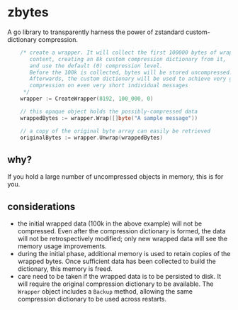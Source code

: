 # zbytes

A go library to transparently harness the power of zstandard custom-dictionary compression.

```go
    /* create a wrapper. It will collect the first 100000 bytes of wrapped
       content, creating an 8k custom compression dictionary from it,
       and use the default (0) compression level.
       Before the 100k is collected, bytes will be stored uncompressed.
       Afterwards, the custom dictionary will be used to achieve very good
       compression on even very short individual messages
     */
    wrapper := CreateWrapper(8192, 100_000, 0)

    // this opaque object holds the possibly-compressed data
    wrappedBytes := wrapper.Wrap([]byte("A sample message"))

    // a copy of the original byte array can easily be retrieved
    originalBytes := wrapper.Unwrap(wrappedBytes)
```

## why?

If you hold a large number of uncompressed objects in memory, this is for you.

## considerations

- the initial wrapped data (100k in the above example) will not be compressed. Even after the compression dictionary is formed,
  the data will not be retrospectively modified; only new wrapped data will see the memory usage improvements.
- during the initial phase, additional memory is used to retain copies of the wrapped bytes. Once sufficient data has been
  collected to build the dictionary, this memory is freed.
- care need to be taken if the wrapped data is to be persisted to disk. It will require the original compression dictionary to be
  available. The `Wrapper` object includes a `Backup` method, allowing the same compression dictionary to be used across restarts.
